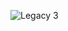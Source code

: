 ![Legacy 3](https://cloud.githubusercontent.com/assets/17342019/15802141/42efa826-2aa1-11e6-9d22-f72532abf7db.PNG)
